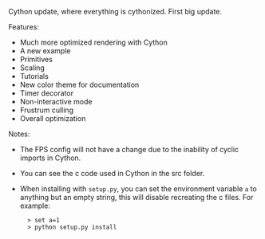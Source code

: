 Cython update, where everything is cythonized.
First big update.

Features:

- Much more optimized rendering with Cython
- A new example
- Primitives
- Scaling
- Tutorials
- New color theme for documentation
- Timer decorator
- Non-interactive mode
- Frustrum culling
- Overall optimization

Notes:

- The FPS config will not have a change due to
  the inability of cyclic imports in Cython.
- You can see the c code used in Cython in the
  src folder.
- When installing with ``setup.py``, you can set
  the environment variable ``a`` to anything but
  an empty string, this will disable recreating
  the c files. For example:

        > set a=1
        > python setup.py install
